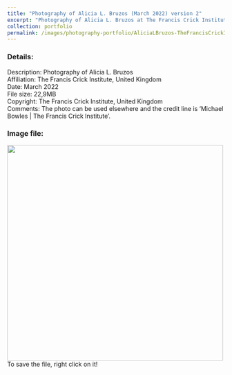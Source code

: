 ```yaml
---
title: "Photography of Alicia L. Bruzos (March 2022) version 2"
excerpt: "Photography of Alicia L. Bruzos at The Francis Crick Institute (United Kingdom) in March 2022 - version 2<br/><img src='/images/photography-portfolio/AliciaLBruzos-TheFrancisCrickInstitute-Mar2022-2.jpg'>"
collection: portfolio
permalink: /images/photography-portfolio/AliciaLBruzos-TheFrancisCrickInstitute-Mar2022-2
---
```


### Details: <br/>
Description: Photography of Alicia L. Bruzos <br/>
Affiliation: The Francis Crick Institute, United Kingdom <br/>
Date: March 2022 <br/>
File size: 22,9MB <br/>
Copyright: The Francis Crick Institute, United Kingdom <br/> 
Comments: The photo can be used elsewhere and the credit line is ‘Michael Bowles | The Francis Crick Institute’. <br/> 

### Image file: <br/>
<img src='/images/photography-portfolio/AliciaLBruzos-TheFrancisCrickInstitute-Mar2022-2.jpg' width="500">  
To save the file, right click on it!
